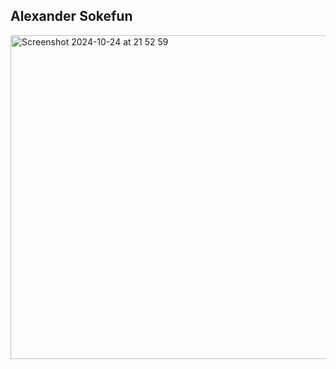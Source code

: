 ## Alexander Sokefun

<img width="518" alt="Screenshot 2024-10-24 at 21 52 59" src="https://github.com/user-attachments/assets/39170380-eadf-4db3-a411-d1c46bcd7c0a">

